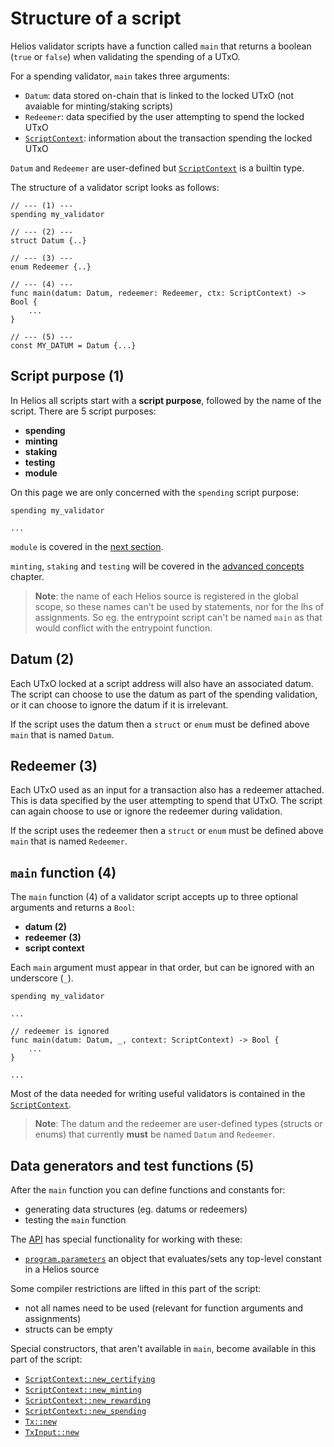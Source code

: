 # Structure of a script

Helios validator scripts have a function called `main` that returns a boolean (`true`  or `false`) when validating the spending of a UTxO. 

For a spending validator, `main` takes three arguments:

- `Datum`: data stored on-chain that is linked to the locked UTxO (not avaiable for minting/staking scripts)
- `Redeemer`: data specified by the user attempting to spend the locked UTxO
- [`ScriptContext`](./builtins/scriptcontext.md): information about the transaction spending the locked UTxO

`Datum` and `Redeemer` are user-defined but [`ScriptContext`](./builtins/scriptcontext.md) is a builtin type.

The structure of a validator script looks as follows:

```helios
// --- (1) ---
spending my_validator       

// --- (2) ---
struct Datum {..}           

// --- (3) ---
enum Redeemer {..}          
                            
// --- (4) ---
func main(datum: Datum, redeemer: Redeemer, ctx: ScriptContext) -> Bool {
    ...                  
}

// --- (5) ---
const MY_DATUM = Datum {...}
```

## Script purpose (1)

In Helios all scripts start with a  **script purpose**, followed by the name of the script. There are 5 script purposes:
  - **spending**
  - **minting**
  - **staking**
  - **testing**
  - **module**

On this page we are only concerned with the `spending` script purpose:

```helios
spending my_validator

...
```

`module` is covered in the [next section](./modules.md).

`minting`, `staking` and `testing` will be covered in the [advanced concepts](./advanced-concepts/index.md) chapter.

> **Note**: the name of each Helios source is registered in the global scope, so these names can't be used by statements, nor for the lhs of assignments. So eg. the entrypoint script can't be named `main` as that would conflict with the entrypoint function.

## Datum (2)

Each UTxO locked at a script address will also have an associated datum. The script can choose to use the datum as part of the spending validation, or it can choose to ignore the datum if it is irrelevant.

If the script uses the datum then a `struct` or `enum` must be defined above `main` that is named `Datum`.

## Redeemer (3)

Each UTxO used as an input for a transaction also has a redeemer attached. This is data specified by the user attempting to spend that UTxO. The script can again choose to use or ignore the redeemer during validation.

If the script uses the redeemer then a `struct` or `enum` must be defined above `main` that is named `Redeemer`.

## `main` function (4)

The `main` function (4) of a validator script accepts up to three optional arguments and returns a `Bool`:
  - **datum (2)**
  - **redeemer (3)**
  - **script context**

Each `main` argument must appear in that order, but can be ignored with an underscore (`_`).

```helios
spending my_validator

...

// redeemer is ignored
func main(datum: Datum, _, context: ScriptContext) -> Bool {
    ...
}

...
```

Most of the data needed for writing useful validators is contained in the [`ScriptContext`](./builtins/scriptcontext.md).

>**Note**: The datum and the redeemer are user-defined types (structs or enums) that currently **must** be named `Datum` and `Redeemer`.

## Data generators and test functions (5)

After the `main` function you can define functions and constants for:
* generating data structures (eg. datums or redeemers)
* testing the `main` function

The [API](../api/index.md) has special functionality for working with these:
* [`program.parameters`](../api/reference/program.md#parameters) an object that evaluates/sets any top-level constant in a Helios source

Some compiler restrictions are lifted in this part of the script:
  * not all names need to be used (relevant for function arguments and assignments)
  * structs can be empty

Special constructors, that aren't available in `main`, become available in this part of the script:
* [`ScriptContext::new_certifying`](./builtins/scriptcontext.md#new_certifying)
* [`ScriptContext::new_minting`](./builtins/scriptcontext.md#new_minting)
* [`ScriptContext::new_rewarding`](./builtins/scriptcontext.md#new_rewarding)
* [`ScriptContext::new_spending`](./builtins/scriptcontext.md#new_spending)
* [`Tx::new`](./builtins/tx.md#new)
* [`TxInput::new`](./builtins/txinput.md#new)